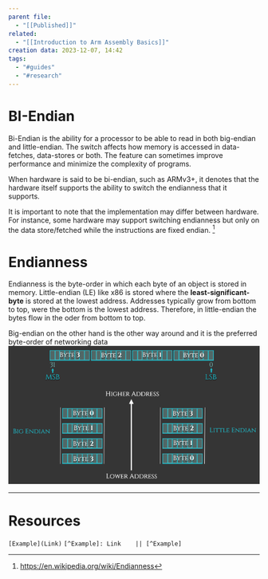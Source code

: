 ```yaml
---
parent file:
  - "[[Published]]"
related:
  - "[[Introduction to Arm Assembly Basics]]"
creation data: 2023-12-07, 14:42
tags:
  - "#guides"
  - "#research"
---
```

# BI-Endian
Bi-Endian is the ability for a processor to be able to read in both big-endian and little-endian. The switch affects how memory is accessed in data-fetches, data-stores or both. The feature can sometimes improve performance and minimize the complexity of programs.

When hardware is said to be bi-endian, such as ARMv3+, it denotes that the hardware itself supports the ability to switch the endianness that it supports.

It is important to note that the implementation may differ between hardware. For instance, some hardware may support switching endianness but only on the data store/fetched while the instructions are fixed endian. [^Wiki]

# Endianness

Endianness is the byte-order in which each byte of an object is stored in memory. Little-endian (LE) like x86 is stored where the **least-significant-byte** is stored at the lowest address. Addresses typically grow from bottom to top, were the bottom is the lowest address. Therefore, in little-endian the bytes flow in the oder from bottom to top.

Big-endian on the other hand is the other way around and it is the preferred byte-order of networking data
![](assets/images/Pasted%20image%2020231208080046.png)


---
# Resources
 `[Example](Link)`
 `[^Example]: Link    || [^Example]`

[^Wiki]: https://en.wikipedia.org/wiki/Endianness

 
